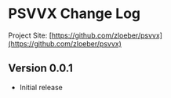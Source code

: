 # PSVVX Change Log

Project Site: [https://github.com/zloeber/psvvx](https://github.com/zloeber/psvvx)

## Version 0.0.1
- Initial release
